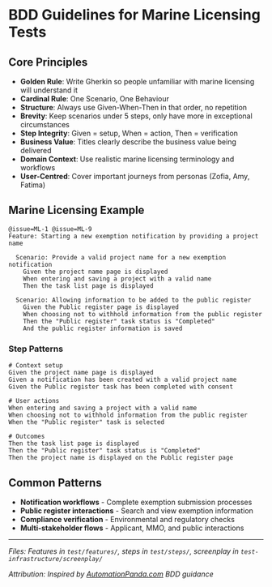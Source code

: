 # BDD Guidelines for Marine Licensing Tests

## Core Principles

- **Golden Rule**: Write Gherkin so people unfamiliar with marine licensing will understand it
- **Cardinal Rule**: One Scenario, One Behaviour
- **Structure**: Always use Given-When-Then in that order, no repetition
- **Brevity**: Keep scenarios under 5 steps, only have more in exceptional circumstances
- **Step Integrity**: Given = setup, When = action, Then = verification
- **Business Value**: Titles clearly describe the business value being delivered
- **Domain Context**: Use realistic marine licensing terminology and workflows
- **User-Centred**: Cover important journeys from personas (Zofia, Amy, Fatima)

## Marine Licensing Example

```gherkin
@issue=ML-1 @issue=ML-9
Feature: Starting a new exemption notification by providing a project name

  Scenario: Provide a valid project name for a new exemption notification
    Given the project name page is displayed
    When entering and saving a project with a valid name
    Then the task list page is displayed

  Scenario: Allowing information to be added to the public register
    Given the Public register page is displayed
    When choosing not to withhold information from the public register
    Then the "Public register" task status is "Completed"
    And the public register information is saved
```

### Step Patterns

```gherkin
# Context setup
Given the project name page is displayed
Given a notification has been created with a valid project name
Given the Public register task has been completed with consent

# User actions
When entering and saving a project with a valid name
When choosing not to withhold information from the public register
When the "Public register" task is selected

# Outcomes
Then the task list page is displayed
Then the "Public register" task status is "Completed"
Then the project name is displayed on the Public register page
```

## Common Patterns

- **Notification workflows** - Complete exemption submission processes
- **Public register interactions** - Search and view exemption information
- **Compliance verification** - Environmental and regulatory checks
- **Multi-stakeholder flows** - Applicant, MMO, and public interactions

---

_Files: Features in `test/features/`, steps in `test/steps/`, screenplay in `test-infrastructure/screenplay/`_

_Attribution: Inspired by [AutomationPanda.com](https://automationpanda.com) BDD guidance_

